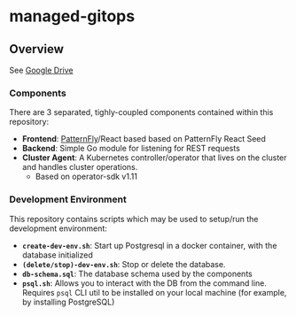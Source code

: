 # managed-gitops

## Overview

See [Google Drive](https://drive.google.com/drive/u/0/folders/1p_yIOJ1WLu-lqz-BVDn076l1K1pEOc1d)


### Components

There are 3 separated, tighly-coupled components contained within this repository:
- **Frontend**: [PatternFly](https://www.patternfly.org/)/React based based on PatternFly React Seed
- **Backend**: Simple Go module for listening for REST requests
- **Cluster Agent**: A Kubernetes controller/operator that lives on the cluster and handles cluster operations.
    - Based on operator-sdk v1.11


### Development Environment

This repository contains scripts which may be used to setup/run the development environment:
- **`create-dev-env.sh`**: Start up Postgresql in a docker container, with the database initialized
- **`(delete/stop)-dev-env.sh`**: Stop or delete the database.
- **`db-schema.sql`**: The database schema used by the components
- **`psql.sh`**: Allows you to interact with the DB from the command line. Requires `psql` CLI util to be installed on your local machine (for example, by installing PostgreSQL)

